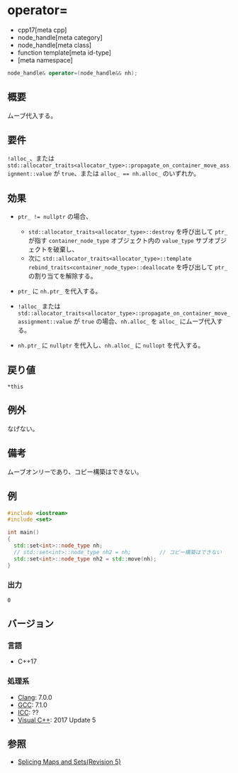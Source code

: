 # operator=
* cpp17[meta cpp]
* node_handle[meta category]
* node_handle[meta class]
* function template[meta id-type]
* [meta namespace]

```cpp
node_handle& operator=(node_handle&& nh);
```

## 概要
ムーブ代入する。


## 要件
`!alloc_`、または`std::allocator_traits<allocator_type>::propagate_on_container_move_assignment::value` が `true`、または `alloc_ == nh.alloc_` のいずれか。


## 効果
- `ptr_ != nullptr` の場合、
  - `std::allocator_traits<allocator_type>::destroy` を呼び出して `ptr_` が指す `container_node_type` オブジェクト内の `value_type` サブオブジェクトを破棄し、
  - 次に `std::allocator_traits<allocator_type>::template rebind_traits<container_node_type>::deallocate` を呼び出して `ptr_` の割り当てを解除する。

- `ptr_` に `nh.ptr_` を代入する。  
- `!alloc_` または `std::allocator_traits<allocator_type>::propagate_on_container_move_assignment::value` が `true` の場合、`nh.alloc_` を `alloc_` にムーブ代入する。  
- `nh.ptr_` に `nullptr` を代入し、`nh.alloc_` に `nullopt` を代入する。


## 戻り値
`*this`

## 例外
なげない。

## 備考
ムーブオンリーであり、コピー構築はできない。


## 例
```cpp example
#include <iostream>
#include <set>

int main()
{
  std::set<int>::node_type nh;
  // std::set<int>::node_type nh2 = nh;         // コピー構築はできない
  std::set<int>::node_type nh2 = std::move(nh);
}
```

### 出力
```
0
```

## バージョン
### 言語
- C++17

### 処理系
- [Clang](/implementation.md#clang): 7.0.0
- [GCC](/implementation.md#gcc): 7.1.0
- [ICC](/implementation.md#icc): ??
- [Visual C++](/implementation.md#visual_cpp): 2017 Update 5


## 参照
- [Splicing Maps and Sets(Revision 5)](http://www.open-std.org/jtc1/sc22/wg21/docs/papers/2016/p0083r3.pdf)
